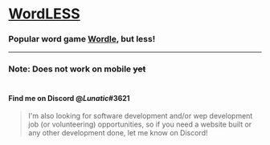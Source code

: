 # [WordLESS](https://haqer-man.github.io/WordLess/)

### Popular word game [Wordle](https://www.nytimes.com/games/wordle/index.html),  but **less**!

***

### Note: Does not work on mobile ~~yet~~

#

#### Find me on Discord @***Lunatic***#**3621**

>I'm also looking for software development and/or wep development job (or volunteering) opportunities, so if you need a website built or any other development done, let me know on Discord!
